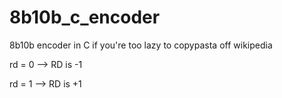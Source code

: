 # 8b10b_c_encoder
8b10b encoder in C if you're too lazy to copypasta off wikipedia

rd = 0 --> RD is -1

rd = 1 --> RD is +1
